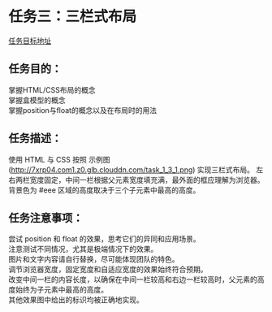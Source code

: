 # 任务三：三栏式布局<br/>

[任务目标地址](http://ife.baidu.com/course/detail/id/94)

## 任务目的：
掌握HTML/CSS布局的概念<br/>
掌握盒模型的概念<br/>
掌握position与float的概念以及在布局时的用法<br/>
## 任务描述：
使用 HTML 与 CSS 按照 示例图(http://7xrp04.com1.z0.glb.clouddn.com/task_1_3_1.png) 实现三栏式布局。
左右两栏宽度固定，中间一栏根据父元素宽度填充满，最外面的框应理解为浏览器。背景色为 #eee 区域的高度取决于三个子元素中最高的高度。
## 任务注意事项：
尝试 position 和 float 的效果，思考它们的异同和应用场景。<br/>
注意测试不同情况，尤其是极端情况下的效果。<br/>
图片和文字内容请自行替换，尽可能体现团队的特色。<br/>
调节浏览器宽度，固定宽度和自适应宽度的效果始终符合预期。<br/>
改变中间一栏的内容长度，以确保在中间一栏较高和右边一栏较高时，父元素的高度始终为子元素中最高的高度。<br/>
其他效果图中给出的标识均被正确地实现。<br/>